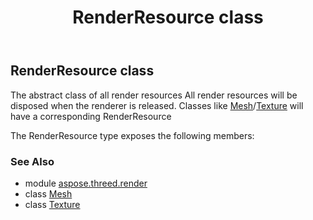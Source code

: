 ﻿---
title: RenderResource class
second_title: Aspose.3D for Python via .NET API References
description: 
type: docs
weight: 250
url: /python-net/aspose.threed.render/renderresource/
is_root: false
---

## RenderResource class

The abstract class of all render resources
All render resources will be disposed when the renderer is released.
Classes like [Mesh](/3d/python-net/aspose.threed.entities/mesh)/[Texture](/3d/python-net/aspose.threed.shading/texture) will have a corresponding RenderResource



The RenderResource type exposes the following members:


### See Also
* module [aspose.threed.render](..)
* class [Mesh](/3d/python-net/aspose.threed.entities/mesh)
* class [Texture](/3d/python-net/aspose.threed.shading/texture)
